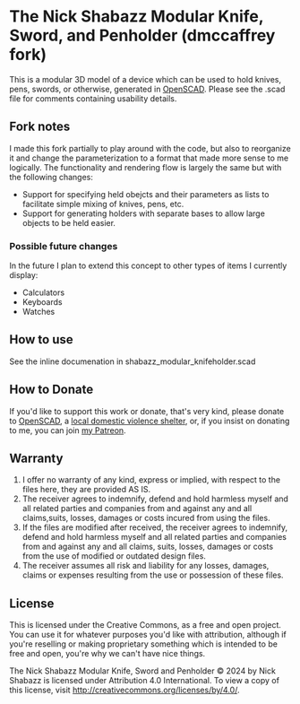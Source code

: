 # The Nick Shabazz Modular Knife, Sword, and Penholder (dmccaffrey fork)

This is a modular 3D model of a device which can be used to hold knives, pens, swords, or otherwise, generated in [OpenSCAD](https://openscad.org/). Please see the .scad file for comments containing usability details.

## Fork notes
I made this fork partially to play around with the code, but also to reorganize it and change the parameterization to a format that made more sense to me logically. The functionality and rendering flow is largely the same but with the following changes:
- Support for specifying held obejcts and their parameters as lists to facilitate simple mixing of knives, pens, etc.
- Support for generating holders with separate bases to allow large objects to be held easier.

### Possible future changes
In the future I plan to extend this concept to other types of items I currently display:
- Calculators
- Keyboards
- Watches

## How to use
See the inline documenation in shabazz_modular_knifeholder.scad

## How to Donate

If you'd like to support this work or donate, that's very kind, please donate to [OpenSCAD](https://openscad.org/), a [local domestic violence shelter](https://www.thehotline.org/), or, if you insist on donating to me, you can join [my Patreon](https://www.patreon.com/nickshabazz).

## Warranty

1. I offer no warranty of any kind, express or implied, with respect to the files here, they are provided AS IS.
2. The receiver agrees to indemnify, defend and hold harmless myself and all related parties and companies from and against any and all claims,suits, losses, damages or costs incured from using the files.
3. If the files are modified after received, the receiver agrees to indemnify, defend and hold harmless myself and all related parties and companies from and against any and all claims, suits, losses, damages or costs from the use of modified or outdated design files.
4. The receiver assumes all risk and liability for any losses, damages, claims or expenses resulting from the use or possession of these files.

## License

This is licensed under the Creative Commons, as a free and open project. You can use it for whatever purposes you'd like with attribution, although if you're reselling or making proprietary something which is intended to be free and open, you're why we can't have nice things.

The Nick Shabazz Modular Knife, Sword and Penholder © 2024 by Nick Shabazz is licensed under Attribution 4.0 International. To view a copy of this license, visit http://creativecommons.org/licenses/by/4.0/.
